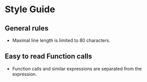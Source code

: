 # Style Guide

## General rules

- Maximal line length is limited to 80 characters.

## Easy to read Function calls

- Function calls and similar expressions
  are separated from the expression.
